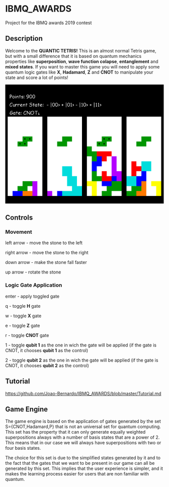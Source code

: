 # IBMQ_AWARDS
Project for the IBMQ awards 2019 contest

## Description

Welcome to the **QUANTIC TETRIS!** This is an almost normal Tetris game, but with a small difference that it is based on quantum mechanics properties like  **superposition**, **wave function colapse**, **entanglement** and **mixed states**. If you want to master this game you will need to apply some quantum logic gates like **X**, **Hadamard**, **Z** and **CNOT** to manipulate your state and score a lot of points!

![Image of the game](https://github.com/Joao-Bernardo/IBMQ_AWARDS/blob/master/images/main_photo.png)

## Controls
### Movement
left arrow - move the stone to the left

right arrow - move the stone to the right

down arrow - make the stone fall faster

up arrow - rotate the stone 

### Logic Gate Application
enter - apply toggled gate

q - toggle **H** gate

w - toggle **X** gate

e - toggle **Z** gate

r - toggle **CNOT** gate

1 - toggle **qubit 1** as the one in wich the gate will be applied (if the gate is CNOT, it chooses **qubit 1** as the control)

2 - toggle **qubit 2** as the one in wich the gate will be applied (if the gate is CNOT, it chooses **qubit 2** as the control)

## Tutorial
https://github.com/Joao-Bernardo/IBMQ_AWARDS/blob/master/Tutorial.md

## Game Engine
The game engine is based on the application of gates generated by the set S={CNOT,Hadamard,P} that is not an universal set for quantum computing. This set has the property that it can only generate equally weighted superpositions always with a number of basis states that are a power of 2. This means that in our case we will always have superpositions with two or four basis states. 

The choice for this set is due to the simplified states generated by it and to the fact that the gates that we want to be present in our game can all be generated by this set. This implies that the user experience is simpler, and it makes the learning process easier for users that are non familiar with quantum.
